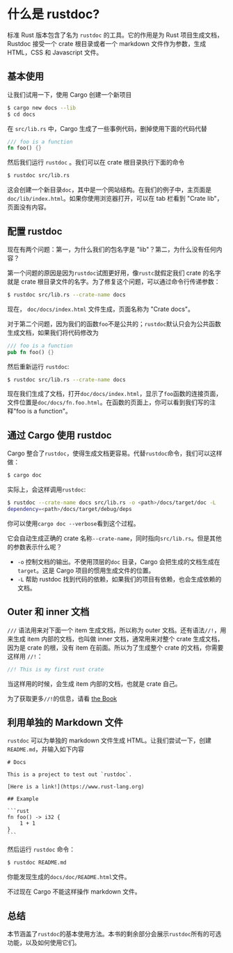 # 什么是 rustdoc?

标准 Rust 版本包含了名为 `rustdoc` 的工具。它的作用是为 Rust 项目生成文档，Rustdoc 接受一个 crate 根目录或者一个 markdown 文件作为参数，生成 HTML，CSS 和 Javascript 文件。

## 基本使用

让我们试用一下，使用 Cargo 创建一个新项目

```bash
$ cargo new docs --lib
$ cd docs
```

在 `src/lib.rs` 中，Cargo 生成了一些事例代码，删掉使用下面的代码代替

```rust
/// foo is a function
fn foo() {}
```

然后我们运行 `rustdoc` 。我们可以在 crate 根目录执行下面的命令

```bash
$ rustdoc src/lib.rs
```
这会创建一个新目录`doc`，其中是一个网站结构。在我们的例子中，主页面是 `doc/lib/index.html`。如果你使用浏览器打开，可以在 tab 栏看到 "Crate lib"，页面没有内容。

## 配置 rustdoc

现在有两个问题：第一，为什么我们的包名字是 "lib"？第二，为什么没有任何内容？

第一个问题的原因是因为`rustdoc`试图更好用，像`rustc`就假定我们 crate 的名字就是 crate 根目录文件的名字。为了修复这个问题，可以通过命令行传递参数：

```bash
$ rustdoc src/lib.rs --crate-name docs
```

现在， `doc/docs/index.html` 文件生成，页面名称为 "Crate docs"。

对于第二个问题，因为我们的函数`foo`不是公共的；`rustdoc`默认只会为公共函数生成文档，如果我们将代码修改为

```rust
/// foo is a function
pub fn foo() {}
```

然后重新运行 `rustdoc`:

```bash
$ rustdoc src/lib.rs --crate-name docs
```

现在我们生成了文档，打开`doc/docs/index.html`，显示了`foo`函数的连接页面，文件位置是`doc/docs/fn.foo.html`。在函数的页面上，你可以看到我们写的注释"foo is a function"。

## 通过 Cargo 使用 rustdoc

Cargo 整合了`rustdoc`，使得生成文档更容易。代替`rustdoc`命令，我们可以这样做：

```bash
$ cargo doc
```

实际上，会这样调用`rustdoc`:

```bash
$ rustdoc --crate-name docs src/lib.rs -o <path>/docs/target/doc -L
dependency=<path>/docs/target/debug/deps
```

你可以使用`cargo doc --verbose`看到这个过程。

它会自动生成正确的 crate 名称`--crate-name`，同时指向`src/lib.rs`。但是其他的参数表示什么呢？

 - `-o` 控制文档的输出。不使用顶层的`doc` 目录，Cargo 会把生成的文档生成在  `target`。这是 Cargo 项目的惯用生成文件的位置。
 - `-L` 帮助 rustdoc 找到代码的依赖，如果我们的项目有依赖，也会生成依赖的文档。

## Outer 和 inner 文档

`///` 语法用来对下面一个 item 生成文档，所以称为 outer 文档。还有语法`//!`，用来生成 item 内部的文档，也叫做 inner 文档，通常用来对整个 crate 生成文档，因为是 crate 的根，没有 item 在前面。所以为了生成整个 crate 的文档，你需要这样用 `//!`：

``` rust
//! This is my first rust crate
```

当这样用的时候，会生成 item 内部的文档，也就是 crate 自己。

为了获取更多`//!`的信息，请看 [the Book]( https://doc.rust-lang.org/book/ch14-02-publishing-to-crates-io.html#commenting-contained-items)

## 利用单独的 Markdown 文件

`rustdoc` 可以为单独的 markdown 文件生成 HTML。让我们尝试一下，创建`README.md`，并输入如下内容

````text
# Docs

This is a project to test out `rustdoc`.

[Here is a link!](https://www.rust-lang.org)

## Example

```rust
fn foo() -> i32 {
    1 + 1
}
```
````

然后运行 `rustdoc` 命令：

```bash
$ rustdoc README.md
```

你能发现生成的`docs/doc/README.html`文件。

不过现在 Cargo 不能这样操作 markdown 文件。

## 总结

本节涵盖了`rustdoc`的基本使用方法。本书的剩余部分会展示`rustdoc`所有的可选功能，以及如何使用它们。
